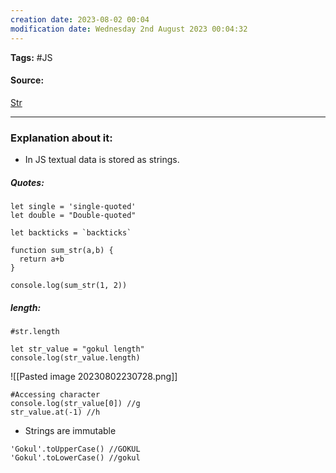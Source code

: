 ```yaml
---
creation date: 2023-08-02 00:04
modification date: Wednesday 2nd August 2023 00:04:32
---
```


**Tags:** #JS 

#### Source:
[Str](https://javascript.info/string)

--------------------------------------

### Explanation about it:

* In JS textual data is stored as strings.

##### Quotes:

```
let single = 'single-quoted'
let double = "Double-quoted"

let backticks = `backticks`
```

```
function sum_str(a,b) {
  return a+b
}

console.log(sum_str(1, 2))
```


##### length:

```
#str.length

let str_value = "gokul length"
console.log(str_value.length)
```

![[Pasted image 20230802230728.png]]


```
#Accessing character
console.log(str_value[0]) //g
str_value.at(-1) //h
```

* Strings are immutable

```
'Gokul'.toUpperCase() //GOKUL
'Gokul'.toLowerCase() //gokul
```


